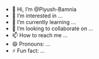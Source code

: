 - 👋 Hi, I’m @Piyush-Bamnia
- 👀 I’m interested in ...
- 🌱 I’m currently learning ...
- 💞️ I’m looking to collaborate on ...
- 📫 How to reach me ...
- 😄 Pronouns: ...
- ⚡ Fun fact: ...

<!---
Piyush-Bamnia/Piyush-Bamnia is a ✨ special ✨ repository because its `README.md` (this file) appears on your GitHub profile.
You can click the Preview link to take a look at your changes.
--->
